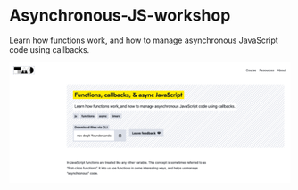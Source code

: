 # Asynchronous-JS-workshop

Learn how functions work, and how to manage asynchronous JavaScript code using callbacks.

![workshop screenshot](/Images/Functions%20workshop%20screenshot.png)

